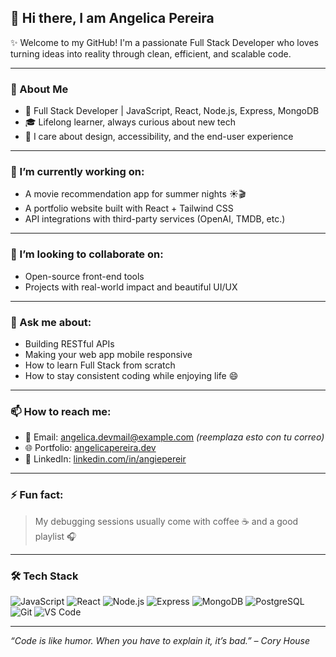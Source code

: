 ## 👋 Hi there, I am Angelica Pereira

✨ Welcome to my GitHub! I'm a passionate Full Stack Developer who loves turning ideas into reality through clean, efficient, and scalable code.

---

### 🚀 About Me

- 🧠 Full Stack Developer | JavaScript, React, Node.js, Express, MongoDB
- 🎓 Lifelong learner, always curious about new tech
- 🎨 I care about design, accessibility, and the end-user experience

---

### 🔭 I’m currently working on:
- A movie recommendation app for summer nights ☀️🎬
- A portfolio website built with React + Tailwind CSS
- API integrations with third-party services (OpenAI, TMDB, etc.)

---

### 👯 I’m looking to collaborate on:
- Open-source front-end tools
- Projects with real-world impact and beautiful UI/UX

---

### 💬 Ask me about:
- Building RESTful APIs
- Making your web app mobile responsive
- How to learn Full Stack from scratch
- How to stay consistent coding while enjoying life 😄

---

### 📫 How to reach me:
- 💌 Email: angelica.devmail@example.com *(reemplaza esto con tu correo)*
- 🌐 Portfolio: [angelicapereira.dev](https://angelicapereira.dev)
- 💼 LinkedIn: [linkedin.com/in/angiepereir](https://www.linkedin.com/in/angiepereir)

---

### ⚡ Fun fact:
> My debugging sessions usually come with coffee ☕ and a good playlist 🎧

---

### 🛠 Tech Stack
![JavaScript](https://img.shields.io/badge/-JavaScript-black?style=flat-square&logo=javascript)
![React](https://img.shields.io/badge/-React-black?style=flat-square&logo=react)
![Node.js](https://img.shields.io/badge/-Node.js-black?style=flat-square&logo=node.js)
![Express](https://img.shields.io/badge/-Express-black?style=flat-square&logo=express)
![MongoDB](https://img.shields.io/badge/-MongoDB-black?style=flat-square&logo=mongodb)
![PostgreSQL](https://img.shields.io/badge/-PostgreSQL-black?style=flat-square&logo=postgresql)
![Git](https://img.shields.io/badge/-Git-black?style=flat-square&logo=git)
![VS Code](https://img.shields.io/badge/-VS%20Code-black?style=flat-square&logo=visual-studio-code)

---

_“Code is like humor. When you have to explain it, it’s bad.” – Cory House_

